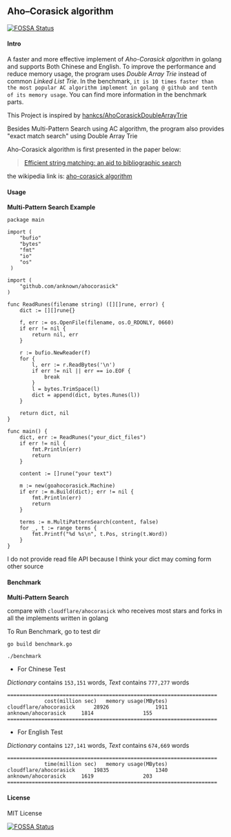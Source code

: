 ## Aho–Corasick algorithm
[![FOSSA Status](https://app.fossa.com/api/projects/git%2Bgithub.com%2Ffossas%2Fahocorasick.svg?type=shield)](https://app.fossa.com/projects/git%2Bgithub.com%2Ffossas%2Fahocorasick?ref=badge_shield)


#### Intro

A faster and more effective implement of *Aho-Corasick algorithm* in golang and supports Both Chinese and English. To improve the performance and reduce memory usage, the program uses *Double Array Trie* instead of common *Linked List Trie*. In the benchmark, `it is 10 times faster than the most popular AC algorithm implement in golang @ github and tenth of its memory usage`. You can find more information in the benchmark parts.

This Project is inspired by [hankcs/AhoCorasickDoubleArrayTrie](https://github.com/hankcs/AhoCorasickDoubleArrayTrie)

Besides Multi-Pattern Search using AC algorithm, the program also provides "exact match search" using Double Array Trie

Aho-Corasick algorithm is first presented in the paper below:

> [Efficient string matching: an aid to bibliographic search](http://dl.acm.org/citation.cfm?id=360855)

the wikipedia link is: [aho-corasick algorithm](https://en.wikipedia.org/wiki/Aho%E2%80%93Corasick_algorithm)

#### Usage

**Multi-Pattern Search Example**

	package main

	import (
	    "bufio"
	    "bytes"
	    "fmt"
	    "io"
	    "os"
	 )

	import (
		"github.com/anknown/ahocorasick"
	)

	func ReadRunes(filename string) ([][]rune, error) {
	    dict := [][]rune{}

	    f, err := os.OpenFile(filename, os.O_RDONLY, 0660)
	    if err != nil {
	        return nil, err
	    }

	    r := bufio.NewReader(f)
	    for {
	        l, err := r.ReadBytes('\n')
	        if err != nil || err == io.EOF {
	            break
	        }
	        l = bytes.TrimSpace(l)
	        dict = append(dict, bytes.Runes(l))
	    }

	    return dict, nil
	}

	func main() {
	    dict, err := ReadRunes("your_dict_files")
	    if err != nil {
	        fmt.Println(err)
	        return
	    }
	
	    content := []rune("your text")
	
	    m := new(goahocorasick.Machine)
	    if err := m.Build(dict); err != nil {
	        fmt.Println(err)
	        return
	    }
	
	    terms := m.MultiPatternSearch(content, false)
	    for _, t := range terms {
	        fmt.Printf("%d %s\n", t.Pos, string(t.Word))
	    }
	}

I do not provide read file API because I think your dict may coming form other source

#### Benchmark

**Multi-Pattern Search**

compare with `cloudflare/ahocorasick` who receives most stars and forks in all the implements written in golang

To Run Benchmark, go to test dir 

	go build benchmark.go
	
	./benchmark


* For Chinese Test

*Dictionary* contains `153,151` words, *Text* contains `777,277` words

	====================================================================
				cost(million sec)	memory usage(MBytes)
	cloudflare/ahocorasick		28926				1911
	anknown/ahocorasick		1814				155
	====================================================================

* For English Test

*Dictionary* contains `127,141` words, *Text* contains `674,669` words

	====================================================================
				time(million sec)	memory usage(MBytes)
	cloudflare/ahocorasick		19835				1340
	anknown/ahocorasick		1619				203
	====================================================================

#### License

MIT License


[![FOSSA Status](https://app.fossa.com/api/projects/git%2Bgithub.com%2Ffossas%2Fahocorasick.svg?type=large)](https://app.fossa.com/projects/git%2Bgithub.com%2Ffossas%2Fahocorasick?ref=badge_large)